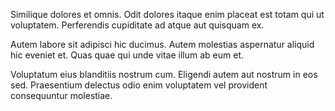 Similique dolores et omnis. Odit dolores itaque enim placeat est totam qui ut voluptatem. Perferendis cupiditate ad atque aut quisquam ex.
 Autem labore sit adipisci hic ducimus. Autem molestias aspernatur aliquid hic eveniet et. Quas quae qui unde vitae illum ab eum et.
 Voluptatum eius blanditiis nostrum cum. Eligendi autem aut nostrum in eos sed. Praesentium delectus odio enim voluptatem vel provident consequuntur molestiae.